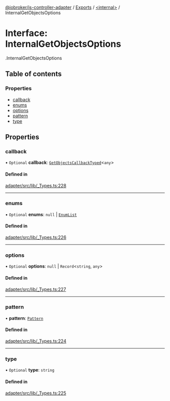 [@iobroker/js-controller-adapter](../README.md) / [Exports](../modules.md) / [<internal\>](../modules/internal_.md) / InternalGetObjectsOptions

# Interface: InternalGetObjectsOptions

[<internal>](../modules/internal_.md).InternalGetObjectsOptions

## Table of contents

### Properties

- [callback](internal_.InternalGetObjectsOptions.md#callback)
- [enums](internal_.InternalGetObjectsOptions.md#enums)
- [options](internal_.InternalGetObjectsOptions.md#options)
- [pattern](internal_.InternalGetObjectsOptions.md#pattern)
- [type](internal_.InternalGetObjectsOptions.md#type)

## Properties

### callback

• `Optional` **callback**: [`GetObjectsCallbackTyped`](../modules/internal_.md#getobjectscallbacktyped)<`any`\>

#### Defined in

[adapter/src/lib/_Types.ts:228](https://github.com/ioBroker/ioBroker.js-controller/blob/7c09eb1e/packages/adapter/src/lib/_Types.ts#L228)

___

### enums

• `Optional` **enums**: ``null`` \| [`EnumList`](../modules/internal_.md#enumlist)

#### Defined in

[adapter/src/lib/_Types.ts:226](https://github.com/ioBroker/ioBroker.js-controller/blob/7c09eb1e/packages/adapter/src/lib/_Types.ts#L226)

___

### options

• `Optional` **options**: ``null`` \| `Record`<`string`, `any`\>

#### Defined in

[adapter/src/lib/_Types.ts:227](https://github.com/ioBroker/ioBroker.js-controller/blob/7c09eb1e/packages/adapter/src/lib/_Types.ts#L227)

___

### pattern

• **pattern**: [`Pattern`](../modules/internal_.md#pattern)

#### Defined in

[adapter/src/lib/_Types.ts:224](https://github.com/ioBroker/ioBroker.js-controller/blob/7c09eb1e/packages/adapter/src/lib/_Types.ts#L224)

___

### type

• `Optional` **type**: `string`

#### Defined in

[adapter/src/lib/_Types.ts:225](https://github.com/ioBroker/ioBroker.js-controller/blob/7c09eb1e/packages/adapter/src/lib/_Types.ts#L225)
